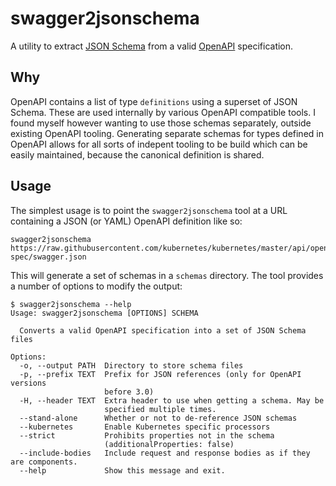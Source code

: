 # swagger2jsonschema

A utility to extract [JSON Schema](http://json-schema.org/) from a
valid [OpenAPI](https://www.openapis.org/) specification.

## Why

OpenAPI contains a list of type `definitions` using a superset of JSON
Schema. These are used internally by various OpenAPI compatible tools. I
found myself however wanting to use those schemas separately, outside
existing OpenAPI tooling. Generating separate schemas for types defined
in OpenAPI allows for all sorts of indepent tooling to be build which
can be easily maintained, because the canonical definition is shared.

## Usage

The simplest usage is to point the `swagger2jsonschema` tool at a URL
containing a JSON (or YAML) OpenAPI definition like so:

```
swagger2jsonschema https://raw.githubusercontent.com/kubernetes/kubernetes/master/api/openapi-spec/swagger.json
```

This will generate a set of schemas in a `schemas` directory. The tool
provides a number of options to modify the output:

```
$ swagger2jsonschema --help
Usage: swagger2jsonschema [OPTIONS] SCHEMA

  Converts a valid OpenAPI specification into a set of JSON Schema files

Options:
  -o, --output PATH  Directory to store schema files
  -p, --prefix TEXT  Prefix for JSON references (only for OpenAPI versions
                     before 3.0)
  -H, --header TEXT  Extra header to use when getting a schema. May be
                     specified multiple times.
  --stand-alone      Whether or not to de-reference JSON schemas
  --kubernetes       Enable Kubernetes specific processors
  --strict           Prohibits properties not in the schema
                     (additionalProperties: false)
  --include-bodies   Include request and response bodies as if they are components.
  --help             Show this message and exit.
```
